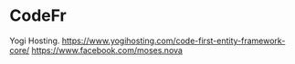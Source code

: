 # CodeFr

Yogi Hosting.
https://www.yogihosting.com/code-first-entity-framework-core/
https://www.facebook.com/moses.nova
